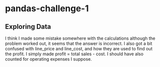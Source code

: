# pandas-challenge-1
## Exploring Data
I think I made some mistake somewhere with the calculations although the problem worked out, it seems that the answer is incorrect. I also got a bit confused with line_price and line_cost, and how they are used to find out the profit. I simply made profit = total sales - cost. I should have also counted for operating expenses I suppose. 
